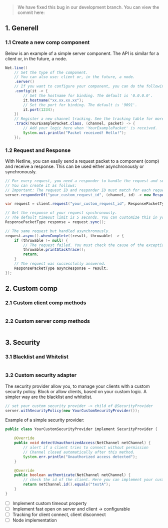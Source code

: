 > We have fixed this bug in our development branch.
> You can view the commit here: 

## 1. Generell

### 1.1 Create a new comp component
Below is an example of a simple server component. The API is similar for a client or, in the future, a node.
```java
Net.line()
    // Set the type of the component.
    // You can also use: client or, in the future, a node.
    .server()
    // If you want to configure your component, you can do the following:
    .config(it -> {
        // Set the hostname for binding. The default is '0.0.0.0'.
        it.hostname("xx.xx.xx.xx");
        // Set the port for binding. The default is '9091'.
        it.port(1234);
    })
    // Register a new channel tracking. See the tracking table for more details.
    .track(YourExamplePacket.class, (channel, packet) -> {
        // Add your logic here when 'YourExamplePacket' is received.
        System.out.println("Packet received! Hello!");
    });
```

### 1.2 Request and Response
With Netline, you can easily send a request packet to a component (comp) and receive a response. This can be used either asynchronously or synchronously.
```java
// For every request, you need a responder to handle the request and send back a response. 
// You can create it as follows:
// Important: The request ID and responder ID must match for each request-response pair!
server.responderOf("your_custom_request_id", (channel, id) -> new ResponsePacketType());

var request = client.request("your_custom_request_id", ResponsePacketType.class);

// Get the response of your request synchronously.
// The default timeout limit is 5 seconds. You can customize this in your component configuration.
ResponsePacketType response = request.sync();

// The same request but handled asynchronously.
request.async().whenComplete((result, throwable) -> {
    if (throwable != null) {
        // The request failed. You must check the cause of the exception!
        throwable.printStackTrace();
        return;
    }
    // The request was successfully answered.
    ResponsePacketType asyncResponse = result;
});

```

## 2. Custom comp 

### 2.1 Custom client comp methods
```java

```

### 2.2 Custom server comp methods
```java

```

## 3. Security

### 3.1 Blacklist and Whitelist
```java

```

### 3.2 Custom security adapter
The security provider allow you, to manage your clients with a custom security policy. Block or allow clients, based on your custom logic. A simpler way are the blacklist and whitelist. 
```java
// set your custom security provider -> child of @SecurityProvider
server.withSecurityPolicy(new YourCustomSecurityProvider());
```
Example of a simple security provider:
```java
public class YourCustomSecurityProvider implement SecurityProvider {

    @Override
    public void detectUnauthorizedAccess(NetChannel netChannel) {
        // alert if a client tries to connect without permission
        // Channel closed automatically after this method.
        System.err.println("Unauthorized access detected");
    }

    @Override
    public boolean authenticate(NetChannel netChannel) {
        // check the id of the client. Here you can implement your custom logic.
        return netChannel.id().equals("testA");
    }
}
```

- [ ] Implement custom timeout property
- [ ] Implement fast open on server and client -> configurable
- [ ] Tracking for client connect, client disconnect
- [ ] Node implementation